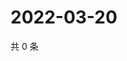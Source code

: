 # 2022-03-20

共 0 条

<!-- BEGIN WEIBO -->
<!-- 最后更新时间 Sun Mar 20 2022 12:19:41 GMT+0800 (China Standard Time) -->

<!-- END WEIBO -->
